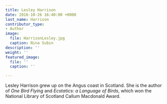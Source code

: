 ```yaml
---
title: Lesley Harrison
date: 2016-10-26 16:40:00 +0000
last_name: Harrison
contributor_type:
- Author
image:
  file: HarrisonLesley.jpg
  caption: Nina Subin
description: ''
weight: ''
featured_image:
  file: ''
  caption: ''

---
```

Lesley Harrison grew up on the Angus coast in Scotland. She is the author of _One Bird Flying_ and _Ecstatics: a Language of Birds_, which won the National Library of Scotland Callum Macdonald Award.

